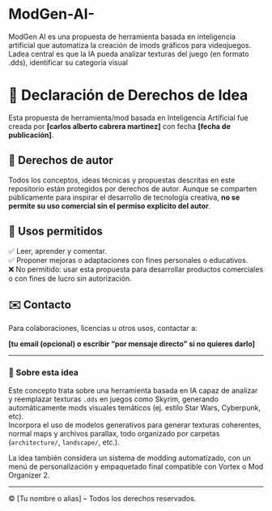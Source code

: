# ModGen-AI-
ModGen AI es una propuesta de herramienta basada en inteligencia artificial que automatiza la creación de  imods gráficos para videojuegos. Ladea central es que la IA pueda analizar texturas del juego (en formato .dds), identificar su categoría visual 
# 📜 Declaración de Derechos de Idea

Esta propuesta de herramienta/mod basada en Inteligencia Artificial fue creada por **[carlos alberto cabrera martinez]** con fecha **[fecha de publicación]**.

## 🔐 Derechos de autor

Todos los conceptos, ideas técnicas y propuestas descritas en este repositorio están protegidos por derechos de autor. Aunque se comparten públicamente para inspirar el desarrollo de tecnología creativa, **no se permite su uso comercial sin el permiso explícito del autor**.

## 🤝 Usos permitidos

✅ Leer, aprender y comentar.  
✅ Proponer mejoras o adaptaciones con fines personales o educativos.  
❌ No permitido: usar esta propuesta para desarrollar productos comerciales o con fines de lucro sin autorización.

## ✉️ Contacto

Para colaboraciones, licencias u otros usos, contactar a:

**[tu email (opcional) o escribir “por mensaje directo” si no quieres darlo]**

---

### 📌 Sobre esta idea

Este concepto trata sobre una herramienta basada en IA capaz de analizar y reemplazar texturas `.dds` en juegos como Skyrim, generando automáticamente mods visuales temáticos (ej. estilo Star Wars, Cyberpunk, etc).  
Incorpora el uso de modelos generativos para generar texturas coherentes, normal maps y archivos parallax, todo organizado por carpetas (`architecture/`, `landscape/`, etc.).

La idea también considera un sistema de modding automatizado, con un menú de personalización y empaquetado final compatible con Vortex o Mod Organizer 2.

---

© [Tu nombre o alias] – Todos los derechos reservados.

